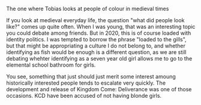 The one where Tobias looks at people of colour in medieval times

If you look at medieval everyday life, the question "what did people look like?" comes up quite often. When I was young, that was an interesting topic you could debate among friends. But in 2020, this is of course loaded with identity politics. I was tempted to borrow the phrase "loaded to the gills", but that might be appropriating a culture I do not belong to, and whether identifying as fish would be enough is a different question, as we are still debating whehter identifying as a seven year old girl allows me to go to the elemental school bathroom for girls.

You see, something that just should just merit some interest amoung historically interested people tends to escalate very quickly. The development and release of Kingdom Come: Deliverance was one of those occasions. KCD have been accused of not having blonde girls. 